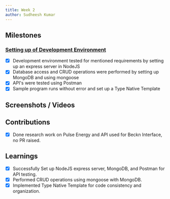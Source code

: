 ```yaml
---
title: Week 2
author: Sudheesh Kumar
---
```


## Milestones
### [Setting up of Development Environment](https://github.com/beckn/DENT-Protocol/issues/4)
- [x] Development environment tested for mentioned requirements by setting up an express server in NodeJS
- [x] Database access and CRUD operations were performed by setting up MongoDB and using mongoose
- [x] API's were tested using Postman
- [x] Sample program runs without error and set up a Type Native Template

## Screenshots / Videos 

## Contributions
- [x] Done research work on Pulse Energy and API used for Beckn Interface, no PR raised.

## Learnings
- [x] Successfully Set up NodeJS express server, MongoDB, and Postman for API testing.
- [x] Performed CRUD operations using mongoose with MongoDB.
- [x] Implemented Type Native Template for code consistency and organization.
